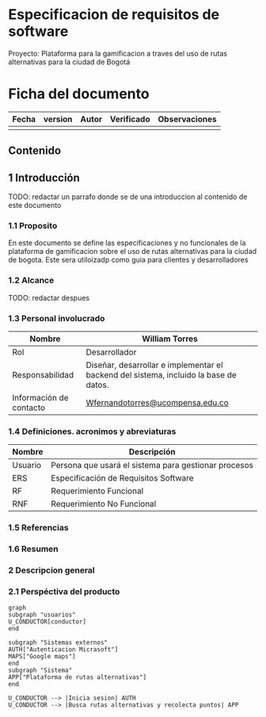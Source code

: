 # Especificacion de requisitos de software

Proyecto: Plataforma para la gamificacion a traves del uso de rutas alternativas para la ciudad de Bogotá

# Ficha del documento

| Fecha | version | Autor | Verificado | Observaciones |
|-------|---------|-------|------------|---------------|
|       |         |       |            |               |

## Contenido

## 1 Introducción 
TODO: redactar un parrafo donde se de una introduccion al contenido de este documento

### 1.1 Proposito
En este documento se define las especificaciones y no funcionales de la plataforma de gamificacion sobre el uso de rutas alternativas para la ciudad de bogota. Este sera utiloizadp como guia para clientes y desarrolladores 

### 1.2 Alcance

TODO: redactar despues

### 1.3 Personal involucrado
| Nombre                  | William Torres                                                                        |
|-------------------------|---------------------------------------------------------------------------------------|
| Rol                     | Desarrollador                                                                         |
| Responsabilidad         | Diseñar, desarrollar e implementar el backend del sistema, incluido la base de datos. |
| Información de contacto | Wfernandotorres@ucompensa.edu.co                                                      |

### 1.4 Definiciones. acronimos y abreviaturas

| Nombre  | Descripción                                          |
|---------|------------------------------------------------------|
| Usuario | Persona que usará el sistema para gestionar procesos |
| ERS     | Especificación de Requisitos Software                |
| RF      | Requerimiento Funcional                              |
| RNF     | Requerimiento No Funcional                           |

### 1.5 Referencias

 ### 1.6 Resumen

 ### 2 Descripcion general

 ### 2.1 Perspéctiva del producto

```mermaid
graph
subgraph "usuarios"
U_CONDUCTOR[conductor]
end

subgraph "Sistemas externos"
AUTH["Autenticacion Micrasoft"]
MAPS["Google maps"]
end
subgraph "Sistema"
APP["Plataforma de rutas alternativas"]
end

U_CONDUCTOR --> |Inicia sesion| AUTH
U_CONDUCTOR --> |Busca rutas alternativas y recolecta puntos| APP
```

